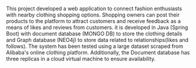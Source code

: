  This project developed a web application to connect fashion enthusiasts with nearby clothing shopping options. Shopping owners can post their products to the platform to attract customers and receive feedback as a means of likes and reviews from customers. it is developed in Java (Spring Boot) with document database (MONGO DB) to store the clothing details and Graph database (NEO4j) to store data related to relationships(likes and follows). The system has been tested using a large dataset scraped from Alibaba's online clothing platform. Additionally, the Document database has three replicas in a cloud virtual machine to ensure availability.
